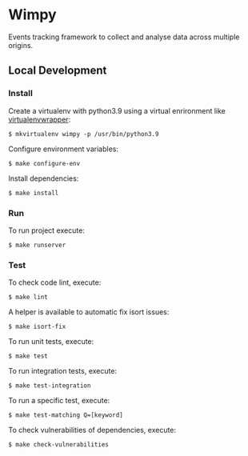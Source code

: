 # Wimpy

Events tracking framework to collect and analyse data across multiple origins.


## Local Development

### Install

Create a virtualenv with python3.9 using a virtual enrironment like [virtualenvwrapper](https://virtualenvwrapper.readthedocs.org/en/latest/):

    $ mkvirtualenv wimpy -p /usr/bin/python3.9

Configure environment variables:

    $ make configure-env

Install dependencies:

    $ make install


### Run

To run project execute:

    $ make runserver


### Test

To check code lint, execute:

    $ make lint

A helper is available to automatic fix isort issues:

    $ make isort-fix

To run unit tests, execute:

    $ make test

To run integration tests, execute:

    $ make test-integration

To run a specific test, execute:

    $ make test-matching Q=[keyword]

To check vulnerabilities of dependencies, execute:

    $ make check-vulnerabilities
